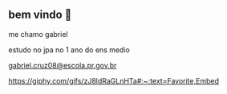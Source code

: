 ## bem vindo  💞
me chamo gabriel 

estudo no jpa no 1 ano do ens medio

gabriel.cruz08@escola.pr.gov.br

https://giphy.com/gifs/zJ8ldRaGLnHTa#:~:text=Favorite,Embed
